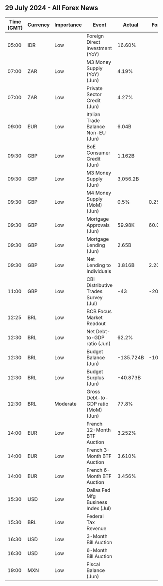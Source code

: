 ## 29 July 2024 - All Forex News

| Time (GMT) | Currency | Importance | Event | Actual | Forecast | Previous |
|------|----------|------------|-------|--------|----------|----------|
| 05:00 | IDR | Low | Foreign Direct Investment (YoY) | 16.60% |  | 15.50% |
| 07:00 | ZAR | Low | M3 Money Supply (YoY) (Jun) | 4.19% |  | 4.72% |
| 07:00 | ZAR | Low | Private Sector Credit (Jun) | 4.27% |  | 3.89% |
| 09:00 | EUR | Low | Italian Trade Balance Non-EU (Jun) | 6.04B |  | 5.91B |
| 09:30 | GBP | Low | BoE Consumer Credit (Jun) | 1.162B |  | 1.494B |
| 09:30 | GBP | Low | M3 Money Supply (Jun) | 3,056.2B |  | 3,040.8B |
| 09:30 | GBP | Low | M4 Money Supply (MoM) (Jun) | 0.5% | 0.2% | -0.1% |
| 09:30 | GBP | Low | Mortgage Approvals (Jun) | 59.98K | 60.00K | 60.13K |
| 09:30 | GBP | Low | Mortgage Lending (Jun) | 2.65B |  | 1.26B |
| 09:30 | GBP | Low | Net Lending to Individuals | 3.816B | 2.200B | 2.800B |
| 11:00 | GBP | Low | CBI Distributive Trades Survey (Jul) | -43 | -20 | -24 |
| 12:25 | BRL | Low | BCB Focus Market Readout |  |  |  |
| 12:30 | BRL | Low | Net Debt-to-GDP ratio (Jun) | 62.2% |  | 62.2% |
| 12:30 | BRL | Low | Budget Balance (Jun) | -135.724B | -102.300B | -138.256B |
| 12:30 | BRL | Low | Budget Surplus (Jun) | -40.873B |  | -63.895B |
| 12:30 | BRL | Moderate | Gross Debt-to-GDP ratio (MoM) (Jun) | 77.8% |  | 76.8% |
| 14:00 | EUR | Low | French 12-Month BTF Auction | 3.252% |  | 3.341% |
| 14:00 | EUR | Low | French 3-Month BTF Auction | 3.610% |  | 3.576% |
| 14:00 | EUR | Low | French 6-Month BTF Auction | 3.456% |  | 3.540% |
| 15:30 | USD | Low | Dallas Fed Mfg Business Index (Jul) |  |  | -15.1 |
| 15:30 | BRL | Low | Federal Tax Revenue |  |  | 202.90B |
| 16:30 | USD | Low | 3-Month Bill Auction |  |  | 5.190% |
| 16:30 | USD | Low | 6-Month Bill Auction |  |  | 4.990% |
| 19:00 | MXN | Low | Fiscal Balance (Jun) |  |  | -174.07B |
